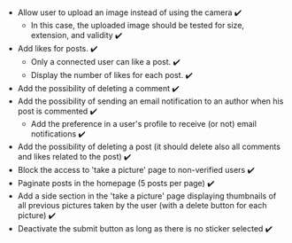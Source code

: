 * Allow user to upload an image instead of using the camera ✔️
    * In this case, the uploaded image should be tested for size, extension, and validity ✔️
* Add likes for posts. ✔️
    * Only a connected user can like a post. ✔️
    * Display the number of likes for each post. ✔️
* Add the possibility of deleting a comment ✔️
* Add the possibility of sending an email notification to an author when his post is commented ✔️
    * Add the preference in a user's profile to receive (or not) email notifications ✔️
* Add the possibility of deleting a post (it should delete also all comments and likes related to the post) ✔️
* Block the access to 'take a picture' page to non-verified users ✔️
* Paginate posts in the homepage (5 posts per page) ✔️
* Add a side section in the 'take a picture' page displaying thumbnails of all previous pictures taken by the user (with a delete button for each picture) ✔️
* Deactivate the submit button as long as there is no sticker selected ✔️